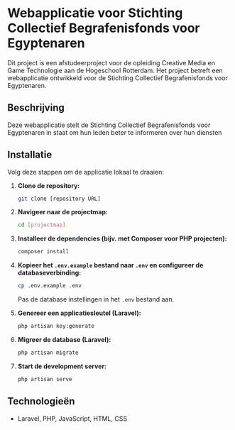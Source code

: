 # Webapplicatie voor Stichting Collectief Begrafenisfonds voor Egyptenaren

Dit project is een afstudeerproject voor de opleiding Creative Media en Game Technologie aan de Hogeschool Rotterdam. Het project betreft een webapplicatie ontwikkeld voor de Stichting Collectief Begrafenisfonds voor Egyptenaren.

## Beschrijving



Deze webapplicatie stelt de Stichting Collectief Begrafenisfonds voor Egyptenaren in staat om hun leden beter te informeren over hun diensten

## Installatie

Volg deze stappen om de applicatie lokaal te draaien:

1.  **Clone de repository:**
    ```bash
    git clone [repository URL]
    ```
2.  **Navigeer naar de projectmap:**
    ```bash
    cd [projectmap]
    ```
3.  **Installeer de dependencies (bijv. met Composer voor PHP projecten):**
    ```bash
    composer install
    ```
4.  **Kopieer het `.env.example` bestand naar `.env` en configureer de databaseverbinding:**
    ```bash
    cp .env.example .env
    ```
    Pas de database instellingen in het `.env` bestand aan.
5.  **Genereer een applicatiesleutel (Laravel):**
    ```bash
    php artisan key:generate
    ```
6.  **Migreer de database (Laravel):**
    ```bash
    php artisan migrate
    ```

7.  **Start de development server:**
    ```bash
    php artisan serve
    ```


## Technologieën

*  Laravel, PHP, JavaScript, HTML, CSS


